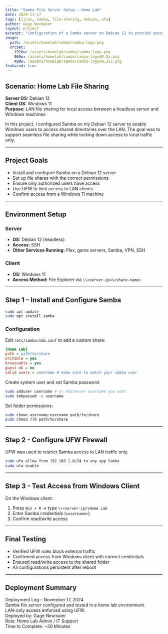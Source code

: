 ```yaml
---
title: "Samba File Server Setup – Home Lab"
date: 2024-11-17
tags: [linux, samba, file-sharing, debian, ufw]
author: Gage Neumaier
layout: project
excerpt: "Configuration of a Samba server on Debian 12 to provide secure file sharing between a Linux server and Windows clients in a home lab environment."
image:
  path: /assets/homelab/samba/samba-logo.png
  srcset:
    1920w: /assets/homelab/samba/samba-logo.png
    960w: /assets/homelab/samba/samba-logo@0.5x.png
    480w: /assets/homelab/samba/samba-logo@0.25x.png
featured: true
---
```


## Scenario: Home Lab File Sharing

**Server OS:** Debian 12  
**Client OS:** Windows 11  
**Purpose:** LAN file sharing for local access between a headless server and Windows machines

In this project, I configured Samba on my Debian 12 server to enable Windows users to access shared directories over the LAN. The goal was to support seamless file sharing while locking down access to local traffic only.

---

## Project Goals

- Install and configure Samba on a Debian 12 server
- Set up file shares with the correct permissions
- Ensure only authorized users have access
- Use UFW to limit access to LAN clients
- Confirm access from a Windows 11 machine

---

## Environment Setup

### Server

- **OS:** Debian 12 (headless)
- **Access:** SSH
- **Other Services Running:** Plex, game servers, Samba, VPN, SSH

### Client

- **OS:** Windows 11
- **Access Method:** File Explorer via `\\<server-ip>\<share-name>`

---

## Step 1 – Install and Configure Samba

```bash
sudo apt update
sudo apt install samba
```

### Configuration

Edit `/etc/samba/smb.conf` to add a custom share:

```ini
[Home Lab]
path = path/to/share
writable = yes
browseable = yes
guest ok = no
valid users = username # make sure to match your samba user
```

Create system user and set Samba password:

```bash
sudo adduser username # or whaterver username you want
sudo smbpasswd -a username
```

Set folder permissions:

```bash
sudo chown username:username path/to/share
sudo chmod 770 path/to/share
```

---

## Step 2 - Configure UFW Firewall

UFW was used to restrict Samba access to LAN traffic only.

```bash
sudo ufw allow from 192.168.1.0/24 to any app Samba
sudo ufw enable
```

---

## Step 3 - Test Access from Windows Client

On the Windows client:

1. Press `Win + R` → type `\\<server-ip>\Home Lab`  
2. Enter Samba credentials (`<username>`)  
3. Confirm read/write access

---

## Final Testing

- Verified UFW rules block external traffic  
- Confirmed access from Windows client with correct credentials  
- Ensured read/write access to the shared folder  
- All configurations persistent after reboot

---

## Deployment Summary

Deployment Log – November 17, 2024  
Samba file server configured and tested in a home lab environment.  
LAN-only access enforced using UFW.  
Deployed by: Gage Neumaier  
Role: Home Lab Admin / IT Support  
Time to Complete: ~30 Minutes
